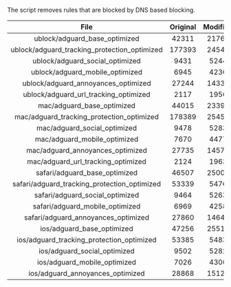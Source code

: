 The script removes rules that are blocked by DNS based blocking.


| File | Original | Modified |
|:----:|:-----:|:-----:|
| ublock/adguard_base_optimized | 42311 | 21767 |
| ublock/adguard_tracking_protection_optimized | 177393 | 24542 |
| ublock/adguard_social_optimized | 9431 | 5244 |
| ublock/adguard_mobile_optimized | 6945 | 4236 |
| ublock/adguard_annoyances_optimized | 27244 | 14337 |
| ublock/adguard_url_tracking_optimized | 2117 | 1956 |
| mac/adguard_base_optimized | 44015 | 23395 |
| mac/adguard_tracking_protection_optimized | 178389 | 25453 |
| mac/adguard_social_optimized | 9478 | 5283 |
| mac/adguard_mobile_optimized | 7670 | 4477 |
| mac/adguard_annoyances_optimized | 27735 | 14574 |
| mac/adguard_url_tracking_optimized | 2124 | 1963 |
| safari/adguard_base_optimized | 46507 | 25007 |
| safari/adguard_tracking_protection_optimized | 53339 | 5476 |
| safari/adguard_social_optimized | 9464 | 5263 |
| safari/adguard_mobile_optimized | 6969 | 4258 |
| safari/adguard_annoyances_optimized | 27860 | 14647 |
| ios/adguard_base_optimized | 47256 | 25513 |
| ios/adguard_tracking_protection_optimized | 53385 | 5483 |
| ios/adguard_social_optimized | 9502 | 5282 |
| ios/adguard_mobile_optimized | 7026 | 4300 |
| ios/adguard_annoyances_optimized | 28868 | 15128 |